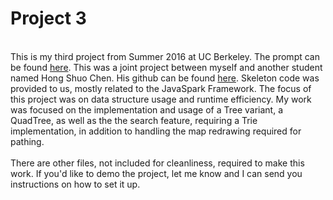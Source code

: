 # Project 3
<br>
This is my third project from Summer 2016 at UC Berkeley.  The prompt can be found <a href = "http://www.cs61bl.org/su16/materials/proj/proj3/proj3.html">here</a>.
This was a joint project between myself and another student named Hong Shuo Chen.  His github
can be found <a href = "https://github.com/max2468tw">here</a>.  Skeleton code was provided to us,
mostly related to the JavaSpark Framework.  The focus of this project was on data structure usage and runtime efficiency. My work was focused on the implementation and usage of a Tree variant, a QuadTree, as well as the the search feature, requiring a Trie implementation, in addition to handling the map redrawing required for pathing.
<br><br>
There are other files, not included for cleanliness, required to make this work.  If you'd like to demo the project, let me know and I 
can send you instructions on how to set it up.  
